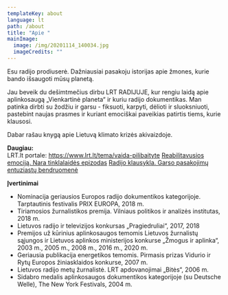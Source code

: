 ```yaml
---
templateKey: about
language: lt
path: /about
title: "Apie "
mainImage:
  image: /img/20201114_140034.jpg
  imageCredits: ""
---
```

[](https://www.facebook.com/radijoklausykla)Esu radijo prodiuserė. Dažniausiai pasakoju istorijas apie žmones, kurie bando išsaugoti mūsų planetą. 

Jau beveik du dešimtmečius dirbu LRT RADIJUJE, kur rengiu laidą apie aplinkosaugą „Vienkartinė planeta“ ir kuriu radijo dokumentikas. Man patinka dirbti su žodžiu ir garsu - fiksuoti, karpyti, dėlioti ir sluoksniuoti, pastebint naujas prasmes ir kuriant emociškai paveikias patirtis tiems, kurie klausosi.

Dabar rašau knygą apie Lietuvą klimato krizės akivaizdoje.

**Daugiau:**\
LRT.lt portale: https://www.lrt.lt/tema/vaida-pilibaityte
[Reabilitavusios emociją. Nara tinklalaidės epizodas](https://nara.lt/lt/articles-lt/reabilitavusios-emocija-interviu-su-lrt-radijo-dokumentikos-kurejomis)
[Radijo klausykla. Garso pasakojimų entuziastų bendruomenė](https://www.facebook.com/radijoklausykla)

**Įvertinimai**

* Nominacija geriausios Europos radijo dokumentikos kategorijoje. Tarptautinis festivalis PRIX EUROPA, 2018 m.
* Tiriamosios žurnalistikos premija. Vilniaus politikos ir analizės institutas, 2018 m.
* Lietuvos radijo ir televizijos konkursas „Pragiedruliai“, 2017, 2018
* Premijos už kūrinius aplinkosaugos temomis Lietuvos žurnalistų sąjungos ir Lietuvos aplinkos ministerijos konkurse „Žmogus ir aplinka“,  2003 m., 2005 m., 2008 m., 2016 m., 2020 m.
* Geriausia publikacija energetikos temomis. Pirmasis prizas Vidurio ir Rytų Europos žiniasklaidos konkurse, 2007 m.
* Lietuvos radijo metų žurnalistė. LRT apdovanojimai „Bitės“, 2006 m.
* Sidabro medalis aplinkosaugos dokumentikos kategorijoje (su Deutsche Welle), The New York Festivals, 2004 m.